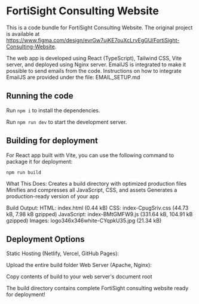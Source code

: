 
  # FortiSight Consulting Website

  This is a code bundle for FortiSight Consulting Website. The original project is available at https://www.figma.com/design/evrGw7ujKE7ouXcLrvEgGU/FortiSight-Consulting-Website.

  The web app is developed using React (TypeScript), Tailwind CSS, Vite server, and deployed using Nginx server. EmailJS is integrated to make it possible to send emails from the code. 
  Instructions on how to integrate EmailJS are provided under the file: EMAIL_SETUP.md

  ## Running the code

  Run `npm i` to install the dependencies.

  Run `npm run dev` to start the development server.

  ## Building for deployment

  For React app built with Vite, you can use the following command to package it for deployment:

  `npm run build`

  What This Does:
  Creates a build directory with optimized production files
  Minifies and compresses all JavaScript, CSS, and assets
  Generates a production-ready version of your app
  
  Build Output:
  HTML: index.html (0.44 kB)
  CSS: index-CpugSriv.css (44.73 kB, 7.98 kB gzipped)
  JavaScript: index-BMtGMFW9.js (331.64 kB, 104.91 kB gzipped)
  Images: logo346x346white-CYqpkU35.jpg (21.34 kB)

  ## Deployment Options
  Static Hosting (Netlify, Vercel, GitHub Pages):

  Upload the entire build folder
  Web Server (Apache, Nginx):

  Copy contents of build to your web server's document root

  The build directory contains  complete FortiSight consulting website ready for deployment!
  
